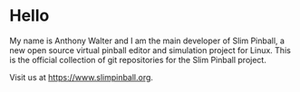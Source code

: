 # Hello

My name is Anthony Walter and I am the main developer of Slim Pinball, a new open source virtual pinball editor and simulation project for Linux. This is the official collection of git repositories for the Slim Pinball project.

Visit us at https://www.slimpinball.org.
